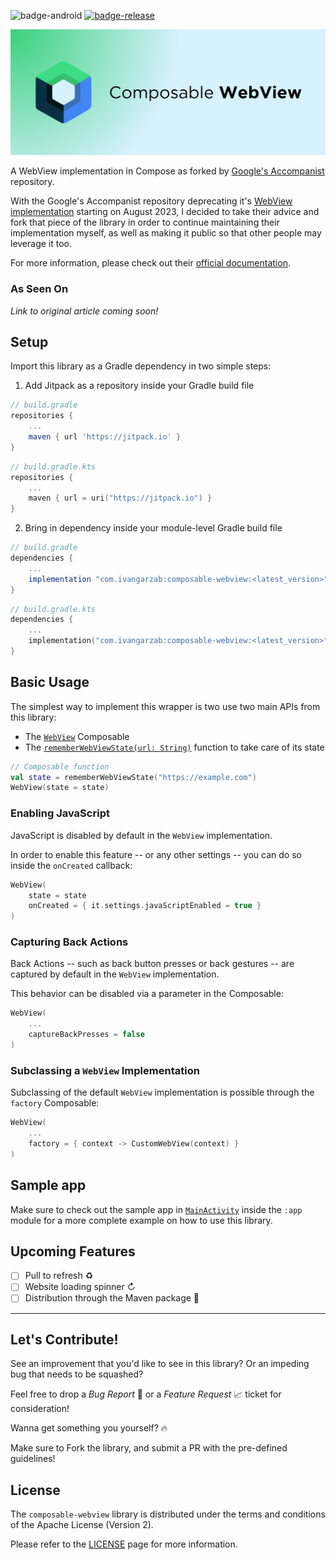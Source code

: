![badge-android](http://img.shields.io/badge/platform-android-6EDB8D.svg?style=flat)
[![badge-release](https://jitpack.io/v/ivangarzab/composable-webview.svg)](https://jitpack.io/#ivangarzab/composable-webview)

![banner-image](./assets/banner.png)

A WebView implementation in Compose as forked by [Google's Accompanist](https://github.com/google/accompanist/) repository.

With the Google's Accompanist repository deprecating it's [WebView implementation](https://github.com/google/accompanist/tree/main/web) starting on August 2023,
I decided to take their advice and fork that piece of the library in order to continue maintaining their implementation myself,
as well as making it public so that other people may leverage it too.

For more information, please check out their [official documentation](https://google.github.io/accompanist/web/).

### As Seen On
_Link to original article coming soon!_

## Setup
Import this library as a Gradle dependency in two simple steps:
1.  Add Jitpack as a repository inside your Gradle build file

``` groovy
// build.gradle
repositories {
    ...
    maven { url 'https://jitpack.io' }
}
```

``` kotlin
// build.gradle.kts
repositories {
    ...    
    maven { url = uri("https://jitpack.io") }
}
```

2.  Bring in dependency inside your module-level Gradle build file

``` groovy
// build.gradle
dependencies {
    ...
    implementation "com.ivangarzab:composable-webview:<latest_version>"
}
```

``` kotlin
// build.gradle.kts
dependencies {
    ...
    implementation("com.ivangarzab:composable-webview:<latest_version>")
}
```

## Basic Usage
The simplest way to implement this wrapper is two use two main APIs from this library: 
- The [`WebView`](https://github.com/ivangarzab/composable-webview/blob/master/webview/src/main/java/com/ivangarzab/webview/ui/WebView.kt) Composable
- The [`rememberWebViewState(url: String)`](https://github.com/ivangarzab/composable-webview/blob/master/webview/src/main/java/com/ivangarzab/webview/WebViewState.kt) function to take care of its state

``` kotlin
// Composable function
val state = rememberWebViewState("https://example.com")
WebView(state = state)
```

### Enabling JavaScript
JavaScript is disabled by default in the `WebView` implementation.

In order to enable this feature -- or any other settings -- you can do so inside the `onCreated` callback:

``` kotlin
WebView(
    state = state
    onCreated = { it.settings.javaScriptEnabled = true }
)
```

### Capturing Back Actions
Back Actions -- such as back button presses or back gestures --  are captured by default in the `WebView` implementation.

This behavior can be disabled via a parameter in the Composable:

``` kotlin
WebView(
    ...
    captureBackPresses = false
)
```

### Subclassing a `WebView` Implementation
Subclassing of the default `WebView` implementation is possible through the `factory` Composable:

``` kotlin
WebView(
    ...
    factory = { context -> CustomWebView(context) }
)
```

## Sample app
Make sure to check out the sample app in [`MainActivity`](https://github.com/ivangarzab/composable-webview/blob/feature/expand-readme/app/src/main/java/com/ivangarzab/runnable/MainActivity.kt) inside the `:app` module for a more
complete example on how to use this library.

## Upcoming Features
- [ ] Pull to refresh ♻️
- [ ] Website loading spinner ↻
- [ ] Distribution through the Maven package 🚀

------------------------------------

## Let's Contribute! 
See an improvement that you'd like to see in this library?  Or an impeding bug that needs to be squashed?

Feel free to drop a _Bug Report_ 🐛 or a _Feature Request_ 📈 ticket for consideration!

Wanna get something you yourself? 🔥

Make sure to Fork the library, and submit a PR with the pre-defined guidelines!

## License
The `composable-webview` library is distributed under the terms and conditions of the Apache License (Version 2).  

Please refer to the [LICENSE](https://github.com/ivangarzab/composable-webview/blob/master/LICENSE) page for more information.

